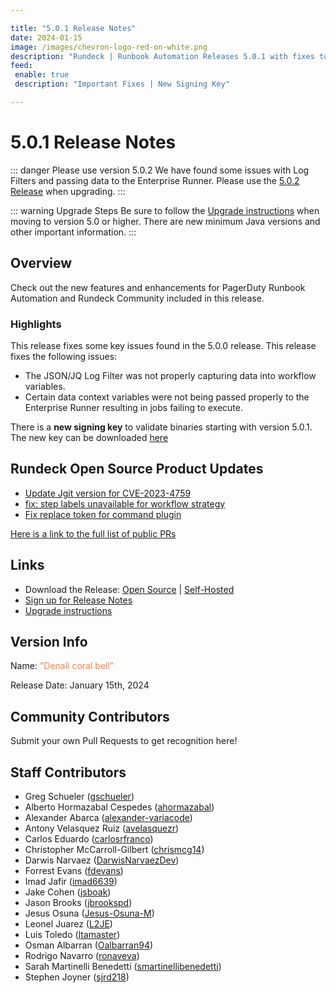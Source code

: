 ```yaml
---

title: "5.0.1 Release Notes"
date: 2024-01-15
image: /images/chevron-logo-red-on-white.png
description: "Rundeck | Runbook Automation Releases 5.0.1 with fixes to 5.0 release"
feed:
 enable: true
 description: "Important Fixes | New Signing Key"

---
```


# 5.0.1 Release Notes

::: danger Please use version 5.0.2
We have found some issues with Log Filters and passing data to the Enterprise Runner.  Please use the [5.0.2 Release](version-5.0.2.md) when upgrading.
:::

::: warning Upgrade Steps
Be sure to follow the [Upgrade instructions](/upgrading/index.md) when moving to version 5.0 or higher.  There are new minimum Java versions and other important information.
:::


## Overview

Check out the new features and enhancements for PagerDuty Runbook Automation and Rundeck Community included in this release.

### Highlights

This release fixes some key issues found in the 5.0.0 release.  This release fixes the following issues:
- The JSON/JQ Log Filter was not properly capturing data into workflow variables.
- Certain data context variables were not being passed properly to the Enterprise Runner resulting in jobs failing to execute.

There is a **new signing key** to validate binaries starting with version 5.0.1.  The new key can be downloaded [here](https://docs.rundeck.com/keys/BUILD-GPG-KEY-20240108.key)

## Rundeck Open Source Product Updates

* [Update Jgit version for CVE-2023-4759](https://github.com/rundeck/rundeck/pull/8809)
* [fix: step labels unavailable for workflow strategy](https://github.com/rundeck/rundeck/pull/8797)
* [Fix replace token for command plugin](https://github.com/rundeck/rundeck/pull/8791)


[Here is a link to the full list of public PRs](https://github.com/rundeck/rundeck/pulls?q=is%3Apr+milestone%3A5.0.1+is%3Aclosed)

## Links

- Download the Release: [Open Source](https://www.rundeck.com/community-downloads/5.0.1) | [Self-Hosted](https://www.rundeck.com/enterprise-downloads/5.0.1)
- [Sign up for Release Notes](https://www.rundeck.com/release-notes-signup)
- [Upgrade instructions](/upgrading/index.md)

## Version Info

Name: <span style="color: coral"><span class="glyphicon glyphicon-bell"></span> "Denali coral bell"</span>

Release Date: January 15th, 2024


## Community Contributors

Submit your own Pull Requests to get recognition here!

## Staff Contributors

* Greg Schueler ([gschueler](https://github.com/gschueler))
* Alberto Hormazabal Cespedes ([ahormazabal](https://github.com/ahormazabal))
* Alexander Abarca ([alexander-variacode](https://github.com/alexander-variacode))
* Antony Velasquez Ruiz ([avelasquezr](https://github.com/avelasquezr))
* Carlos Eduardo ([carlosrfranco](https://github.com/carlosrfranco))
* Christopher McCarroll-Gilbert ([chrismcg14](https://github.com/chrismcg14))
* Darwis Narvaez ([DarwisNarvaezDev](https://github.com/DarwisNarvaezDev))
* Forrest Evans ([fdevans](https://github.com/fdevans))
* Imad Jafir ([imad6639](https://github.com/imad6639))
* Jake Cohen ([jsboak](https://github.com/jsboak))
* Jason Brooks ([jbrookspd](https://github.com/jbrookspd))
* Jesus Osuna ([Jesus-Osuna-M](https://github.com/Jesus-Osuna-M))
* Leonel Juarez ([L2JE](https://github.com/L2JE))
* Luis Toledo ([ltamaster](https://github.com/ltamaster))
* Osman Albarran ([Oalbarran94](https://github.com/Oalbarran94))
* Rodrigo Navarro ([ronaveva](https://github.com/ronaveva))
* Sarah Martinelli Benedetti ([smartinellibenedetti](https://github.com/smartinellibenedetti))
* Stephen Joyner ([sjrd218](https://github.com/sjrd218))
